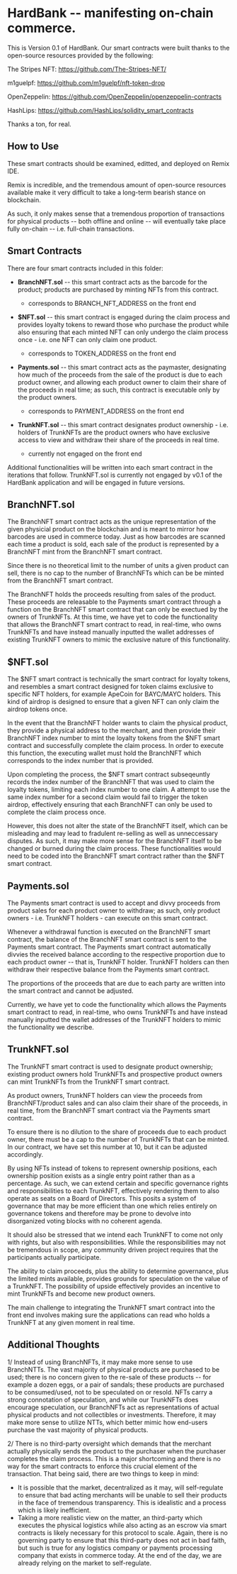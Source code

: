 # HardBank -- manifesting on-chain commerce. 

This is Version 0.1 of HardBank. Our smart contracts were built thanks to the open-source resources provided by the following:

The Stripes NFT: https://github.com/The-Stripes-NFT/

m1guelpf: https://github.com/m1guelpf/nft-token-drop

OpenZeppelin: https://github.com/OpenZeppelin/openzeppelin-contracts

HashLips: https://github.com/HashLips/solidity_smart_contracts

Thanks a ton, for real.

## How to Use

These smart contracts should be examined, editted, and deployed on Remix IDE.

Remix is incredible, and the tremendous amount of open-source resources available make it very difficult to take a long-term bearish stance on blockchain.

As such, it only makes sense that a tremendous proportion of transactions for physical products -- both offline and online -- will eventually take place fully on-chain -- i.e. full-chain transactions.

## Smart Contracts

There are four smart contracts included in this folder:
 - <b>BranchNFT.sol</b> -- this smart contract acts as the barcode for the product; products are purchased by minting NFTs from this contract.
   - corresponds to BRANCH_NFT_ADDRESS on the front end
    
    
 - <b>$NFT.sol</b> -- this smart contract is engaged during the claim process and provides loyalty tokens to reward those who purchase the product while also ensuring that each minted NFT can only undergo the claim process once - i.e. one NFT can only claim one product.
   - corresponds to TOKEN_ADDRESS on the front end
    
    
 - <b>Payments.sol</b> -- this smart contract acts as the paymaster, designating how much of the proceeds from the sale of the product is due to each product owner, and allowing each product owner to claim their share of the proceeds in real time; as such, this contract is executable only by the product owners.
   - corresponds to PAYMENT_ADDRESS on the front end
   
   
 - <b>TrunkNFT.sol</b> -- this smart contract designates product ownership - i.e. holders of TrunkNFTs are the product owners who have exclusive access to view and withdraw their share of the proceeds in real time.
   - currently not engaged on the front end


Additional functionalities will be written into each smart contract in the iterations that follow. TrunkNFT.sol is currently not engaged by v0.1 of the HardBank application and will be engaged in future versions.

## BranchNFT.sol

The BranchNFT smart contract acts as the unique representation of the given physicial product on the blockchain and is meant to mirror how barcodes are used in commerce today. Just as how barcodes are scanned each time a product is sold, each sale of the product is represented by a BranchNFT mint from the BranchNFT smart contract.

Since there is no theoretical limit to the number of units a given product can sell, there is no cap to the number of BranchNFTs which can be be minted from the BranchNFT smart contract.

The BranchNFT holds the proceeds resulting from sales of the product. These proceeds are releasable to the Payments smart contract through a function on the BranchNFT smart contract that can only be exectued by the owners of TrunkNFTs. At this time, we have yet to code the functionality that allows the BranchNFT smart contract to read, in real-time, who owns TrunkNFTs and have instead manually inputted the wallet addresses of existing TrunkNFT owners to mimic the exclusive nature of this functionality.

## $NFT.sol

The $NFT smart contract is technically the smart contract for loyalty tokens, and resembles a smart contract designed for token claims exclusive to specific NFT holders, for example ApeCoin for BAYC/MAYC holders. This kind of airdrop is designed to ensure that a given NFT can only claim the airdrop tokens once.

In the event that the BranchNFT holder wants to claim the physical product, they provide a physical address to the merchant, and then provide their BranchNFT index number to mint the loyalty tokens from the $NFT smart contract and successfully complete the claim process. In order to execute this function, the executing wallet must hold the BranchNFT which corresponds to the index number that is provided.

Upon completing the process, the $NFT smart contract subseqeuntly records the index number of the BranchNFT that was used to claim the loyalty tokens, limiting each index number to one claim. A attempt to use the same index number for a second claim would fail to trigger the token airdrop, effectively ensuring that each BranchNFT can only be used to complete the claim process once.

However, this does not alter the state of the BranchNFT itself, which can be misleading and may lead to fradulent re-selling as well as unneccessary disputes. As such, it may make more sense for the BranchNFT itself to be changed or burned during the claim process. These functionalities would need to be coded into the BranchNFT smart contract rather than the $NFT smart contract.

## Payments.sol

The Payments smart contract is used to accept and divvy proceeds from product sales for each product owner to withdraw; as such, only product owners - i.e. TrunkNFT holders - can execute on this smart contract.

Whenever a withdrawal function is executed on the BranchNFT smart contract, the balance of the BranchNFT smart contract is sent to the Payments smart contract. The Payments smart contract automatically divvies the received balance according to the respective proportion due to each product owner -- that is, TrunkNFT holder. TrunkNFT holders can then withdraw their respective balance from the Payments smart contract.

The proportions of the proceeds that are due to each party are written into the smart contract and cannot be adjusted.

Currently, we have yet to code the functionality which allows the Payments smart contract to read, in real-time, who owns TrunkNFTs and have instead manually inputted the wallet addresses of the TrunkNFT holders to mimic the functionality we describe.

## TrunkNFT.sol

The TrunkNFT smart contract is used to designate product ownership; existing product owners hold TrunkNFTs and prospective product owners can mint TrunkNFTs from the TrunkNFT smart contract.

As product owners, TrunkNFT holders can view the proceeds from BranchNFT/product sales and can also claim their share of the proceeds, in real time, from the BranchNFT smart contract via the Payments smart contract.

To ensure there is no dilution to the share of proceeds due to each product owner, there must be a cap to the number of TrunkNFTs that can be minted. In our contract, we have set this number at 10, but it can be adjusted accordingly.

By using NFTs instead of tokens to represent ownership positions, each ownership position exists as a single entry point rather than as a percentage. As such, we can extend certain and specific governance rights and responsibilities to each TrunkNFT, effectively rendering them to also operate as seats on a Board of Directors. This posits a system of governance that may be more efficient than one which relies entirely on governance tokens and therefore may be prone to devolve into disorganized voting blocks with no coherent agenda.

It should also be stressed that we intend each TrunkNFT to come not only with rights, but also with responsibilities. While the responsibilities may not be tremendous in scope, any community driven project requires that the participants actually participate.

The ability to claim proceeds, plus the ability to determine governance, plus the limited mints available, provides grounds for speculation on the value of a TrunkNFT. The possibility of upside effectively provides an incentive to mint TrunkNFTs and become new product owners.

The main challenge to integrating the TrunkNFT smart contract into the front end involves making sure the applications can read who holds a TrunkNFT at any given moment in real time.

## Additional Thoughts

1/ Instead of using BranchNFTs, it may make more sense to use BranchNTTs. The vast majority of physical products are purchased to be used; there is no concern given to the re-sale of these products -- for example a dozen eggs, or a pair of sandals; these products are purchased to be consumed/used, not to be speculated on or resold. NFTs carry a strong connotation of speculation, and while our TrunkNFTs does encourage speculation, our BranchNFTs act as representations of actual physical products and not collectibles or investments. Therefore, it may make more sense to utilize NTTs, which better mimic how end-users purchase the vast majority of physical products.

2/ There is no third-party oversight which demands that the merchant actually physically sends the product to the purchaser when the purchaser completes the claim process. This is a major shortcoming and there is no way for the smart contracts to enforce this crucial element of the transaction. That being said, there are two things to keep in mind:
- It is possible that the market, decentralized as it may, will self-regulate to ensure that bad acting merchants will be unable to sell their products in the face of tremendous transparency. This is idealistic and a process which is likely inefficient.
- Taking a more realistic view on the matter, an third-party which executes the physical logistics while also acting as an escrow via smart contracts is likely necessary for this protocol to scale. Again, there is no governing party to ensure that this third-party does not act in bad faith, but such is true for any logistics company or payments processing company that exists in commerce today. At the end of the day, we are already relying on the market to self-regulate.
